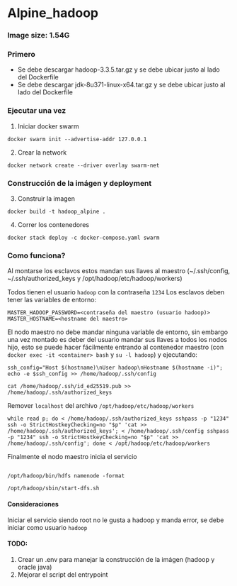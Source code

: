 # Alpine_hadoop

### Image size: 1.54G

### Primero

- Se debe descargar hadoop-3.3.5.tar.gz y se debe ubicar justo al lado del Dockerfile
- Se debe descargar jdk-8u371-linux-x64.tar.gz y se debe ubicar justo al lado del Dockerfile

### Ejecutar una vez

1. Iniciar docker swarm

```
docker swarm init --advertise-addr 127.0.0.1
```

2. Crear la network

```
docker network create --driver overlay swarm-net
```

### Construcción de la imágen y deployment

3. Construir la imagen

```
docker build -t hadoop_alpine .
```

4. Correr los contenedores

```
docker stack deploy -c docker-compose.yaml swarm
```

### Como funciona?

Al montarse los esclavos estos mandan sus llaves al maestro (~/.ssh/config, ~/.ssh/authorized_keys y /opt/hadoop/etc/hadoop/workers)

Todos tienen el usuario `hadoop` con la contraseña `1234`
Los esclavos deben tener las variables de entorno:

```
MASTER_HADOOP_PASSWORD=<contraseña del maestro (usuario hadoop)>
MASTER_HOSTNAME=<hostname del maestro>
```

El nodo maestro no debe mandar ninguna variable de entorno, sin embargo una vez montado es deber del usuario mandar sus llaves a todos los nodos hijo, esto se puede hacer fácilmente entrando al contenedor maestro (con `docker exec -it <container> bash` y `su -l hadoop`) y ejecutando:

```
ssh_config="Host $(hostname)\nUser hadoop\nHostname $(hostname -i)"; echo -e $ssh_config >> /home/hadoop/.ssh/config

cat /home/hadoop/.ssh/id_ed25519.pub >> /home/hadoop/.ssh/authorized_keys

```

Remover `localhost` del archivo `/opt/hadoop/etc/hadoop/workers`

```
while read p; do < /home/hadoop/.ssh/authorized_keys sshpass -p "1234" ssh -o StrictHostkeyChecking=no "$p" 'cat >> /home/hadoop/.ssh/authorized_keys'; < /home/hadoop/.ssh/config sshpass -p "1234" ssh -o StrictHostkeyChecking=no "$p" 'cat >> /home/hadoop/.ssh/config'; done < /opt/hadoop/etc/hadoop/workers

```

Finalmente el nodo maestro inicia el servicio

```

/opt/hadoop/bin/hdfs namenode -format

/opt/hadoop/sbin/start-dfs.sh

```

#### Consideraciones

Iniciar el servicio siendo root no le gusta a hadoop y manda error, se debe iniciar como usuario `hadoop`

#### TODO:

1. Crear un .env para manejar la construcción de la imágen (hadoop y oracle java)
2. Mejorar el script del entrypoint
